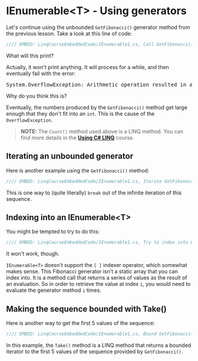 # IEnumerable&lt;T&gt; - Using generators

Let's continue using the unbounded `GetFibonacci()` generator method from the previous lesson. Take a look at this line of code:

```csharp
//// EMBED: LinqCourseEmbeddedCode/IEnumerable1.cs, Call GetFibonacci().Count()
```

What will this print?

Actually, it won't print anything. It will process for a while, and then eventually fail with the error:

<pre>
System.OverflowException: Arithmetic operation resulted in an overflow.
</pre>

Why do you think this is?

Eventually, the numbers produced by the `GetFibonacci()` method get large enough that they don't fit into an `int`. This is the cause of the `OverflowException`.

> **NOTE:** The `Count()` method used above is a LINQ method. You can find more details in the **[Using C# LINQ](https://tech.io/playgrounds/213)** course.

## Iterating an unbounded generator
Here is another example using the `GetFibonacci()` method:

```csharp
//// EMBED: LinqCourseEmbeddedCode/IEnumerable1.cs, Iterate GetFibonacci() with a break
```

This is one way to (quite literally) `break` out of the infinite iteration of this sequence.

## Indexing into an IEnumerable&lt;T&gt;
You might be tempted to try to do this:

```csharp
//// EMBED: LinqCourseEmbeddedCode/IEnumerable1.cs, Try to index into GetFibonacci()
```

It won't work, though.

`IEnumerable<T>` doesn't support the `[ ]` indexer operator, which somewhat makes sense. This Fibonacci generator isn't a static array that you can index into. It is a method call that returns a series of values as the result of an evaluation. So in order to retrieve the value at index `i`, you would need to evaluate the generator method `i` times.

## Making the sequence bounded with Take()
Here is another way to get the first 5 values of the sequence:

```csharp
//// EMBED: LinqCourseEmbeddedCode/IEnumerable1.cs, Bound GetFibonacci() with Take()
```

In this example, the `Take()` method is a LINQ method that returns a bounded iterator to the first 5 values of the sequence provided by `GetFibonacci()`.
